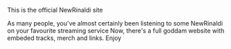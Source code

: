This is the official NewRinaldi site

As many people, you've almost certainly been listening to some NewRinaldi on your favourite streaming service Now, there's a full goddam website with embeded tracks, merch and links.
Enjoy
